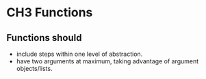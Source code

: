 # CH3 Functions

## Functions should
*   include steps within one level of abstraction.
*   have two arguments at maximum, taking advantage of argument objects/lists.
